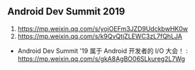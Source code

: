 ## Android Dev Summit 2019

1. https://mp.weixin.qq.com/s/yojOEFm3JZD9UdckbwHK0w
2. https://mp.weixin.qq.com/s/k9QvQtjZLEWC3zL7fQhLJA

* Android Dev Summit '19 属于 Android 开发者的 I/O 大会！ : https://mp.weixin.qq.com/s/gkA8AgBO06SLkureg2L7Wg

